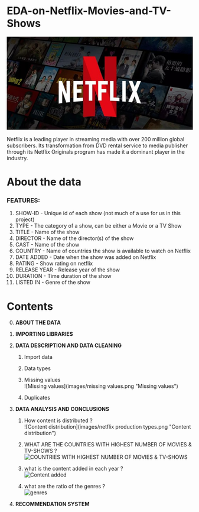 # EDA-on-Netflix-Movies-and-TV-Shows

![Netflix](images/netflix.jpg "Netflix")

Netflix is a leading player in streaming media with over 200 million global subscribers. Its transformation from DVD rental service to media publisher through its Netflix Originals program has made it a dominant player in the industry.





# About the data

### FEATURES:

1. SHOW-ID - Unique id of each show (not much of a use for us in this project)
2. TYPE - The category of a show, can be either a Movie or a TV Show
3. TITLE - Name of the show
4. DIRECTOR - Name of the director(s) of the show
5. CAST - Name of the show
6. COUNTRY - Name of countries the show is available to watch on Netflix
7. DATE ADDED - Date when the show was added on Netflix
8. RATING - Show rating on netflix
9. RELEASE YEAR - Release year of the show
10. DURATION - Time duration of the show
11. LISTED IN - Genre of the show



# Contents
0. **ABOUT THE DATA**

1. **IMPORTING LIBRARIES**

2. **DATA DESCRIPTION AND DATA CLEANING**

    1. Import data

    2. Data types

    3. Missing values  
        ![Missing values](images/missing values.png "Missing values")

    4. Duplicates

3. **DATA ANALYSIS AND CONCLUSIONS**

    1. How content is distributed ?  
        ![Content distribution](images/netflix production types.png "Content distribution")

    2. WHAT ARE THE COUNTRIES WITH HIGHEST NUMBER OF MOVIES & TV-SHOWS ?  
        ![COUNTRIES WITH HIGHEST NUMBER OF MOVIES & TV-SHOWS](images/netflix_countries.png "COUNTRIES WITH HIGHEST NUMBER OF MOVIES & TV-SHOWS")

    3. what is the content added in each year ?  
        ![Content added](images/netflix_conent_added.png "Content added")

    4. what are the ratio of the genres ?  
        ![genres](images/netflix_genres.png "genres")

4. **RECOMMENDATION SYSTEM**

